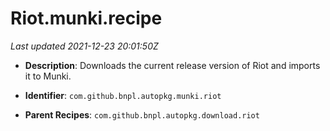 # Riot.munki.recipe

_Last updated 2021-12-23 20:01:50Z_

- **Description**: Downloads the current release version of Riot and imports it to Munki.

- **Identifier**: `com.github.bnpl.autopkg.munki.riot`

- **Parent Recipes**: `com.github.bnpl.autopkg.download.riot`
